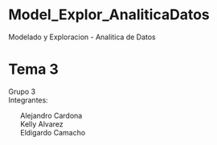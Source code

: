 # Model_Explor_AnaliticaDatos
Modelado y Exploracion - Analitica de Datos

# Tema 3
Grupo 3<br />
Integrantes:<br />
<ul>
Alejandro Cardona<br />
Kelly Alvarez<br />
Eldigardo Camacho<br />
</ul>